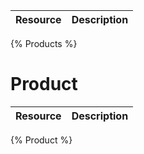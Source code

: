 <!--
@title Products
@author Moltin Ltd
@description Product end-points
-->

Resource | Description
---------|------------
{% Products %}

# Product
Resource | Description
---------|------------
{% Product %}